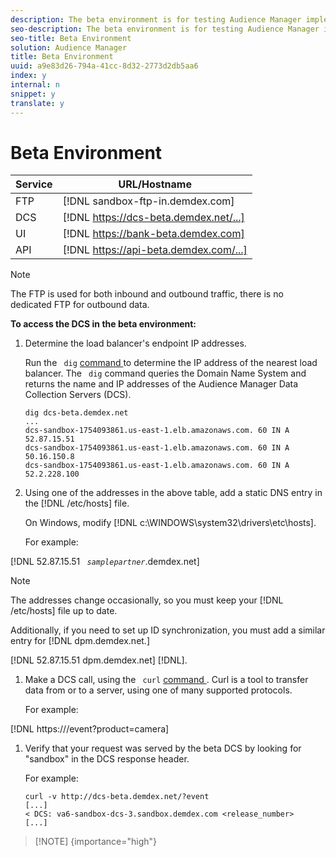 ```yaml
---
description: The beta environment is for testing Audience Manager implementations. Changes made in beta do not affect production data. The Audience Manager beta environment is a smaller-scale, standalone version of the production environment. All the data that you want to test must be entered and collected in this environment.
seo-description: The beta environment is for testing Audience Manager implementations. Changes made in beta do not affect production data. The Audience Manager beta environment is a smaller-scale, standalone version of the production environment. All the data that you want to test must be entered and collected in this environment.
seo-title: Beta Environment
solution: Audience Manager
title: Beta Environment
uuid: a9e83d26-794a-41cc-8d32-2773d2db5aa6
index: y
internal: n
snippet: y
translate: y
---
```


# Beta Environment



|  Service  | URL/Hostname  |
|---|---|
|  FTP  | [!DNL  sandbox-ftp-in.demdex.com]  |
|  DCS  | [!DNL  https://dcs-beta.demdex.net/...]  |
|  UI  | [!DNL  https://bank-beta.demdex.com]  |
|  API  | [!DNL  https://api-beta.demdex.com/...]  |


>[!NOTE]
>
>The FTP is used for both inbound and outbound traffic, there is no dedicated FTP for outbound data.



**To access the DCS in the beta environment:** 

1. Determine the load balancer's endpoint IP addresses. 

   Run the ` dig` [ command ](https://en.wikipedia.org/wiki/Dig_(command)) to determine the IP address of the nearest load balancer. The ` dig` command queries the Domain Name System and returns the name and IP addresses of the Audience Manager Data Collection Servers (DCS). 

   ```
   dig dcs-beta.demdex.net 
   ... 
   dcs-sandbox-1754093861.us-east-1.elb.amazonaws.com. 60 IN A 52.87.15.51 
   dcs-sandbox-1754093861.us-east-1.elb.amazonaws.com. 60 IN A 50.16.150.8 
   dcs-sandbox-1754093861.us-east-1.elb.amazonaws.com. 60 IN A 52.2.228.100
   ```

1. Using one of the addresses in the above table, add a static DNS entry in the [!DNL  /etc/hosts] file. 

   On Windows, modify [!DNL  c:\WINDOWS\system32\drivers\etc\hosts]. 

   For example: 

[!DNL  52.87.15.51 *` samplepartner`*.demdex.net] 


   >[!NOTE]
   >
   >The addresses change occasionally, so you must keep your [!DNL  /etc/hosts] file up to date. 


   Additionally, if you need to set up ID synchronization, you must add a similar entry for [!DNL  dpm.demdex.net.] 

[!DNL  52.87.15.51 dpm.demdex.net] [!DNL]. 

1. Make a DCS call, using the ` curl` [ command ](https://curl.haxx.se/docs/manpage.html). Curl is a tool to transfer data from or to a server, using one of many supported protocols. 

   For example: 

[!DNL  https://<domain>/event?product=camera] 

1. Verify that your request was served by the beta DCS by looking for "sandbox" in the DCS response header. 

   For example: 


   ```
   curl -v http://dcs-beta.demdex.net/?event 
   [...] 
   < DCS: va6-sandbox-dcs-3.sandbox.demdex.com <release_number> 
   [...]
   ```



>[!NOTE] {importance="high"}
>




